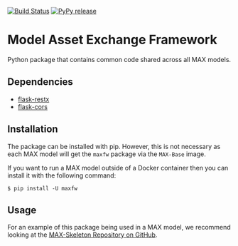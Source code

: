 [![Build Status](https://travis-ci.com/IBM/MAX-Framework.svg?branch=master)](https://travis-ci.com/IBM/MAX-Framework) [![PyPy release](https://img.shields.io/pypi/v/maxfw.svg)](https://pypi.org/project/maxfw/) 

# Model Asset Exchange Framework
 Python package that contains common code shared across all MAX models.

## Dependencies
* [flask-restx](https://pypi.org/project/flask-restx/0.1.1/)
* [flask-cors](https://pypi.org/project/Flask-Cors/)

## Installation

The package can be installed with pip. However, this is not necessary as each MAX
model will get the `maxfw` package via the `MAX-Base` image.

If you want to run a MAX model outside of a Docker container then you can install
it with the following command:

    $ pip install -U maxfw

## Usage

For an example of this package being used in a MAX model, we recommend looking at the
[MAX-Skeleton Repository on GitHub](https://github.com/IBM/MAX-Skeleton).
